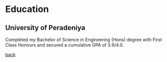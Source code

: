 

# Education

## University of Peradeniya

Completed my Bachelor of Science in Engineering (Hons) degree with First Class Honours and secured a cumulative GPA of 3.9/4.0.


[back](./)
